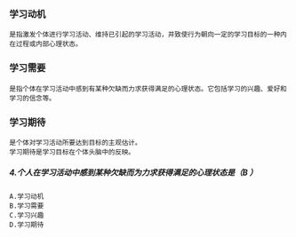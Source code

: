 ### 学习动机
    是指激发个体进行学习活动、维持已引起的学习活动，并致使行为朝向一定的学习目标的一种内在过程或内部心理状态。
    
### 学习需要
    是指个体在学习活动中感到有某种欠缺而力求获得满足的心理状态。它包括学习的兴趣、爱好和学习的信念等。
    
### 学习期待
    是个体对学习活动所要达到目标的主观估计。
    学习期待是学习目标在个体头脑中的反映。

##### 4.个人在学习活动中感到某种欠缺而为力求获得满足的心理状态是（B ）
    A.学习动机
    B.学习需要
    C.学习兴趣
    D.学习期待    










